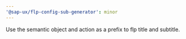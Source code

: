 ```yaml
---
'@sap-ux/flp-config-sub-generator': minor
---
```


Use the semantic object and action as a prefix to flp title and subtitle.
